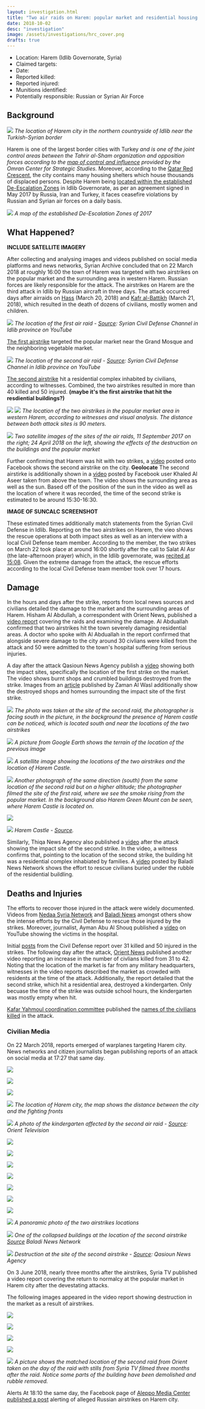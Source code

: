 ```yaml
---
layout: investigation.html
title: "Two air raids on Harem: popular market and residential housing complex"
date: 2018-10-02
desc: "investigation"
image: /assets/investigations/hrc_cover.png
drafts: true
---
```


- Location: Harem (Idlib Governorate, Syria)
- Claimed targets:
- Date:
- Reported killed:
- Reported injured:
- Munitions identified:
- Potentially responsible: Russian or Syrian Air Force

## Background

![](/assets/investigations/Harem/image12.jpg)
*The location of Harem city in the northern countryside of Idlib near the Turkish-Syrian border*

﻿Harem is one of the largest border cities with Turkey *and is one of the joint control areas between the Tahrir al-Sham organization and opposition forces according to the [map of control and influence](https://www.google.com/url?q=https://www.omrandirasat.org//assets/investigations/Harem/M.C.A.P/%25D8%25AE%25D8%25B1%25D9%258A%25D8%25B7%25D8%25A9%2520%25D8%25A7%25D9%2584%25D9%2586%25D9%2581%25D9%2588%25D8%25B0%2520%25D9%2588%25D8%25A7%25D9%2584%25D8%25B3%25D9%258A%25D8%25B7%25D8%25B1%25D8%25A9%2520%25D9%2581%25D9%258A%2520%25D8%25B3%25D9%2588%25D8%25B1%25D9%258A%25D8%25A9%2520%25D9%2588%25D8%25BA%25D8%25B1%25D8%25A8%2520%25D8%25A7%25D9%2584%25D8%25B9%25D8%25B1%25D8%25A7%25D9%2582%2520-%252015%2520%25D9%2586%25D9%258A%25D8%25B3%25D8%25A7%25D9%2586.pdf&sa=D&ust=1538477135309000) provided by the Omran Center for Strategic Studies.* Moreover, according to the [Qatar Red Crescent](https://www.google.com/url?q=https://www.humanitarianresponse.info/sites/www.humanitarianresponse.info/files/assessments/idps_from_eastern_syria.pdf&sa=D&ust=1538477135298000), the city contains many housing shelters which house thousands of displaced persons. Despite Harem being [located within the established De-Escalation Zones](https://www.google.com/url?q=https://www.youtube.com/watch?v%3D5cF-gIL8yzk&sa=D&ust=1538477135299000) in Idlib Governorate, as per an agreement signed in May 2017 by Russia, Iran and Turkey, it faces ceasefire violations by Russian and Syrian air forces on a daily basis. 

![](/assets/investigations/Harem/image25.png)
*A map of the established De-Escalation Zones of 2017*

## What Happened? 

**INCLUDE SATELLITE IMAGERY**

After collecting and analysing images and videos published on social media platforms and news networks, Syrian Archive concluded that on 22 March 2018 at roughly 16:00 the town of Harem was targeted with two airstrikes on the popular market and the surrounding area in western Harem. Russian forces are likely responsible for the attack. The airstrikes on Harem are the third attack in Idlib by Russian aircraft in three days. The attack occurred days after airraids on [Hass](https://www.google.com/url?q=https://www.youtube.com/watch?v%3DvhWCokTU6GA&sa=D&ust=1538477135316000) (March 20, 2018) and [Kafr al-Battikh](https://www.google.com/url?q=https://www.youtube.com/watch?v%3Dbf1-afwsPv0&sa=D&ust=1538477135316000) (March 21, 2018), which resulted in the death of dozens of civilians, mostly women and children.

![](/assets/investigations/Harem/image24.png)
*The location of the first air raid - [Source](https://www.google.com/url?q=https://www.youtube.com/watch?v%3Dg4SJoYgo7hU&sa=D&ust=1538477135306000): Syrian Civil Defense Channel in Idlib province on YouTube*

[The first airstrike](https://www.google.com/url?q=https://www.google.com/maps/place/36%25C2%25B012'33.5%2522N%2B36%25C2%25B031'12.0%2522E/@36.2092191,36.519996,179m/data%3D!3m1!1e3!4m5!3m4!1s0x0:0x0!8m2!3d36.2093028!4d36.5199889&sa=D&ust=1538477135316000) targeted the popular market near the Grand Mosque and the neighboring vegetable market. 

![](/assets/investigations/Harem/image26.png)
*The location of the second air raid - [Source](https://www.google.com/url?q=https://www.youtube.com/watch?v%3Dg4SJoYgo7hU&sa=D&ust=1538477135307000): Syrian Civil Defense Channel in Idlib province on YouTube*

[The second airstrike](https://www.google.com/url?q=https://www.google.com/maps/place/36%25C2%25B012'36.4%2522N%2B36%25C2%25B031'11.2%2522E/@36.210025,36.5197782,261m/data%3D!3m1!1e3!4m5!3m4!1s0x0:0x0!8m2!3d36.210121!4d36.519764&sa=D&ust=1538477135316000) hit a residential complex inhabited by civilians, according to witnesses. Combined, the two airstrikes resulted in more than 40 killed and 50 injured. **(maybe it's the first airstrike that hit the resdiential buildings?)**

![](/assets/investigations/Harem/image60.jpg)
![](/assets/investigations/Harem/image61.jpg)
*The location of the two airstrikes in the popular market area in western Harem, according to witnesses and visual analysis. The distance between both attack sites is 90 meters.*

![](/assets/investigations/Harem/image13.png)
*Two satellite images of the sites of the air raids, 11 September 2017 on the right; 24 April 2018 on the left, showing the effects of the destruction on the buildings and the popular market*

Further confirming that Harem was hit with two strikes, a [video](https://www.facebook.com/1765254933690858/videos/2064178657131816/?v=2064178657131816) posted onto Facebook shows the second airstrike on the city. **Geolocate** The second airstirke is additionally shown in a [video](https://www.facebook.com/khaled.alaseer.33/videos/307222189801937/) posted by Facebook user Khaled Al Aseer taken from above the town. The video shows the surrounding area as well as the sun. Based off of the position of the sun in the video as well as the location of where it was recorded, the time of the second strike is estimated to be around 15:30-16:30.

**IMAGE OF SUNCALC SCREENSHOT**

These estimated times additionally match statements from the Syrian Civil Defense in Idlib. Reporting on the two airstrikes on Harem, the vieo shows the rescue operations at both impact sites as well as an interview with a local Civil Defense team member. According to the member, the two strikes on March 22 took place at around 16:00 shortly after the call to Salat Al Asr (the late-afternoon prayer) which, in the Idlib governorate, was [recited at 15:08](https://www.google.com/url?q=https://timesprayer.today/1677-month03-year2018-%25D8%25AC%25D8%25AF%25D9%2588%25D9%2584-%25D9%2585%25D9%2588%25D8%25A7%25D9%2582%25D9%258A%25D8%25AA-%25D8%25A7%25D9%2584%25D8%25B5%25D9%2584%25D8%25A7%25D8%25A9-%25D8%25B4%25D9%2587%25D8%25B1-%25D9%2585%25D8%25A7%25D8%25B1%25D8%25B3-%25D8%25A5%25D8%25AF%25D9%2584%25D8%25A8.html&sa=D&ust=1538477135305000). Given the extreme damage from the attack, the rescue efforts according to the local Civil Defense team member took over 17 hours. 


## Damage
In the hours and days after the strike, reports from local news sources and civilians detailed the damage to the market and the surrounding areas of Harem. Hisham Al Abdullah, a correspondent with Orient News, published a [video report](https://youtu.be/pDtU38PE_oM) covering the raids and examining the damage. Al Abduallah confirmed that two airstrikes hit the town severely damaging residential areas. A doctor who spoke with Al Abduallah in the report confirmed that alongside severe damage to the city around 30 civlians were killed from the attack and 50 were admitted to the town's hospital suffering from serious injuries. 

A day after the attack Qasioun News Agency publish a [video](https://www.youtube.com/watch?v%3D0ab_zYmfDpg&sa=D&ust=1538477135314000) showing both the impact sites, specifically the location of the first strike on the market. The video shows burnt shops and crumbled buildings destroyed from the strike. Images from an [article](https://www.google.com/url?q=https://www.zamanalwsl.net/news/article/85783/&sa=D&ust=1538477135310000) published by Zaman Al Wasl additionally show the destroyed shops and homes surrounding the impact site of the first strike. 


![](/assets/investigations/Harem/image11.png)
*The photo was taken at the site of the second raid, the photographer is facing south in the picture, in the background the presence of Harem castle can be noticed, which is located south and near the locations of the two airstrikes*


![](/assets/investigations/Harem/image4.png)
*A picture from Google Earth shows the terrain of the location of the previous image*


![](/assets/investigations/Harem/image2.jpg)
*A satellite image showing the locations of the two airstrikes and the location of Harem Castle.*


![](/assets/investigations/Harem/image33.png)
*Another photograph of the same direction (south) from the same location of the second raid but on a higher altitude; the photographer filmed the site of the first raid, where we see the smoke rising from the popular market. In the background also Harem Green Mount can be seen, where Harem Castle is located on.*


![](/assets/investigations/Harem/image5.png)

![](/assets/investigations/Harem/image32.png)
*Harem Castle - [Source](https://www.google.com/url?q=http://esyria.sy/sites/code/index.php?site%3Didleb%26p%3Dstories%26category%3Druins%26filename%3D201011221500123&sa=D&ust=1538477135311000).*


Similarly, Thiqa News Agency also published a [video](https://www.youtube.com/watch?v=ogKrVO-o3sE) after the attack showing the impact site of the second strike. In the video, a witness confirms that, pointing to the location of the second strike, the building hit was a residential complex inhabiated by families. A [video](https://www.youtube.com/watch?v=LdF1QL87uUg) posted by Baladi News Network shows the effort to rescue civilians buried under the rubble of the residential buildling. 


## Deaths and Injuries
The efforts to recover those injured in the attack were widely documented. Videos from [Nedaa Syria Network](https://www.youtube.com/watch?v=Bg4SInsCizA) and [Baladi News](https://www.youtube.com/watch?v=TBzihKgrKqo) amongst others show the intense efforts by the Civil Defense to rescue those injured by the strikes. Moreover, journalist, Ayman Abu Al Shouq published a [video](https://www.youtube.com/watch?v=-LT1lFxzalU) on YouTube showing the victims in the hospital. 

Initial [posts](https://www.facebook.com/SyrianCivilDefenceIdlibWhiteHelmets/photos/a.479509938814734/1609876025778114/?type=3&theater) from the Civil Defense report over 31 killed and 50 injured in the strikes. The following day after the attack, [Orient News](https://www.youtube.com/watch?v=reWiAxofGVY) published another video reporting an increase in the number of civlians killed from 31 to 42. Noting that the location of the market is far from any military headquarters, witnesses in the video reports described the market as crowded with residents at the time of the attack. Additionally, the report detailed that the second strike, which hit a residential area, destroyed a kindergarten. Only becuase the time of the strike was outside school hours, the kindergarten was mostly empty when hit. 

[Kafar Yahmoul coordination committee](https://www.facebook.com/k.nn.hos/) published the [names of the civilians killed](https://www.google.com/url?q=http://archive.fo/y9AiW&sa=D&ust=1538477135303000) in the attack.


### Civilian Media

On 22 March 2018, reports emerged of warplanes targeting Harem city. News networks and citizen journalists began publishing reports of an attack on social media at 17:27 that same day. 

![](/assets/investigations/Harem/image30.png)


![](/assets/investigations/Harem/image20.png)




![](/assets/investigations/Harem/image17.png)



![](/assets/investigations/Harem/image35.jpg)
*The location of Harem city, the map shows the distance between the city and the fighting fronts*

![](/assets/investigations/Harem/image9.png)
*A photo of the kindergarten affected by the second air raid - [Source](https://www.google.com/url?q=https://www.youtube.com/watch?v%3DreWiAxofGVY&sa=D&ust=1538477135304000): Orient Television*






![](/assets/investigations/Harem/image21.png)




![](/assets/investigations/Harem/image1.png)

![](/assets/investigations/Harem/image6.png)

![](/assets/investigations/Harem/image8.png)

![](/assets/investigations/Harem/image18.png)

![](/assets/investigations/Harem/image23.png)

![](/assets/investigations/Harem/image3.png)

![](/assets/investigations/Harem/image29.jpg)
*A panoramic photo of the two airstrikes locations*








![](/assets/investigations/Harem/image19.png)
*One of the collapsed buildings at the location of the second airstrike
[Source](https://www.google.com/url?q=https://www.youtube.com/watch?v%3DWo95UYI-_M8&sa=D&ust=1538477135314000) Baladi News Network*



![](/assets/investigations/Harem/image31.png)
*Destruction at the site of the second airstrike - [Source](https://www.google.com/url?q=https://www.youtube.com/watch?v%3D0ab_zYmfDpg&sa=D&ust=1538477135315000): Qasioun News Agency*

On 3 June 2018, nearly three months after the airstrikes, Syria TV published a video report covering the return to normalcy at the popular market in Harem city after the devestating attacks.

The following images appeared in the video report showing destruction in the market as a result of airstrikes.

![](/assets/investigations/Harem/image16.png)

![](/assets/investigations/Harem/image27.png)

![](/assets/investigations/Harem/image28.png)

![](/assets/investigations/Harem/image22.png)

![](/assets/investigations/Harem/image14.jpg)
*A picture shows the matched location of the second raid from Orient taken on the day of the raid with stills from Syria TV filmed three months after the raid. Notice some parts of the building have been demolished and rubble removed.*




Alerts
At 18:10 the same day, the Facebook page of [Aleppo Media Center published a post](https://www.google.com/url?q=http://archive.fo/ootFv&sa=D&ust=1538477135300000) alerting of alleged Russian airstrikes on Harem city.
